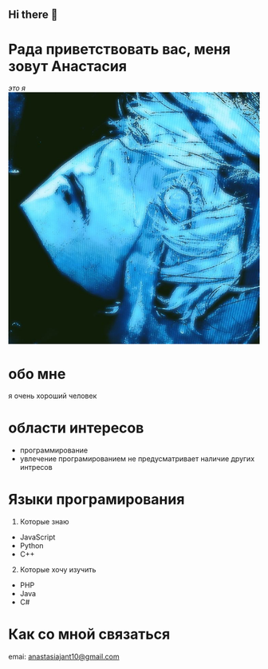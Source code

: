 ## Hi there 👋

# Рада приветствовать вас, меня зовут Анастасия
*это я*
![ava](img/ava.jpg)
# обо мне
я очень хороший человек


# области интересов
- программирование
- увлечение програмированием не предусматривает наличие других интресов


# Языки програмирования
1. Которые знаю
* JavaScript  
* Python  
* C++ 
2. Которые хочу изучить
* PHP
* Java
* C#


# Как со мной связаться
emai: anastasiajant10@gmail.com
